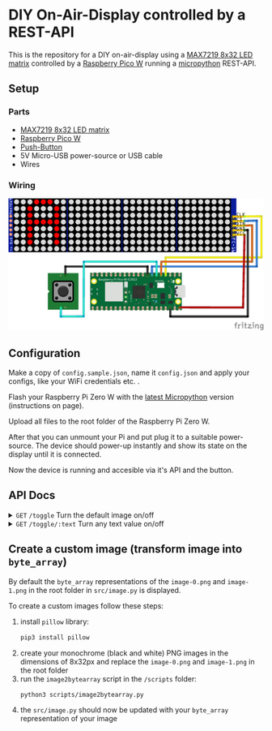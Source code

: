 # DIY On-Air-Display controlled by a REST-API

This is the repository for a DIY on-air-display using a [MAX7219 8x32 LED matrix](https://www.amazon.de/Youmile-Control-LED-Anzeigemodul-Arduino-Raspberry/dp/B099F2MN15) controlled by a [Raspberry Pico W](https://www.raspberrypi.com/products/raspberry-pi-pico/) running a [micropython](https://micropython.org/) REST-API.

## Setup

### Parts

* [MAX7219 8x32 LED matrix]((https://www.amazon.de/Youmile-Control-LED-Anzeigemodul-Arduino-Raspberry/dp/B099F2MN15))
* [Raspberry Pico W]((https://www.raspberrypi.com/products/raspberry-pi-pico/))
* [Push-Button](https://www.amazon.de/DAOKAI-Momentary-Miniature-Electronic-Components/dp/B09WVFHMSV)
* 5V Micro-USB power-source or USB cable
* Wires

### Wiring

![wirechart](./fritzing/rpi-pico-onair-bulb_bb.png)

## Configuration

Make a copy of `config.sample.json`, name it `config.json` and apply your configs, like your WiFi credentials etc. .

Flash your Raspberry Pi Zero W with the [latest Micropython](https://micropython.org/download/RPI_PICO_W/) version (instructions on page).

Upload all files to the root folder of the Raspberry Pi Zero W.

After that you can unmount your Pi and put plug it to a suitable power-source. The device should power-up instantly and show its state on the display until it is connected.

Now the device is running and accesible via it's API and the button.

## API Docs

<details>
   <summary>
      <code>GET</code> <code>/toggle</code> Turn the default image on/off
   </summary>

   #### Parameters
   > None

   #### Responses
   > | http-code | content-type | response |
   > | --------- | ------------ | -------- |
   > | `200` | `text/plain;charset=UTF-8` | JSON |

   ##### Example cURL
   > ```bash
   >  curl -X GET http://192.168.0.111/toggle
   > ```
</details>
<details>
   <summary>
      <code>GET</code> <code>/toggle/:text</code> Turn any text value on/off
   </summary>

   #### Parameters
   > | name | type | data-type | description |
   > | ---- | ---- | --------- | ----------- |
   > | `text` | required | string (url-encoded) | the text-string you want to display, if it is longer than 4 letters it will scroll back and forth |


   #### Responses
   > | http-code | content-type | response |
   > | --------- | ------------ | -------- |
   > | `200` | `text/plain;charset=UTF-8` | JSON |

   ##### Example cURL
   > ```bash
   >  curl -X GET http://192.168.0.111/toggle/Hello%20World
   > ```
</details>

## Create a custom image (transform image into `byte_array`)

By default the `byte_array` representations of the `image-0.png` and `image-1.png` in the root folder in `src/image.py` is displayed.

To create a custom images follow these steps:

1. install `pillow` library:
   ```bash
   pip3 install pillow
   ```
1. create your monochrome (black and white) PNG images in the dimensions of 8x32px and replace the `image-0.png` and `image-1.png` in the root folder
1. run the `image2bytearray` script in the `/scripts` folder:
   ```bash
   python3 scripts/image2bytearray.py
   ```
1. the `src/image.py` should now be updated with your `byte_array` representation of your image